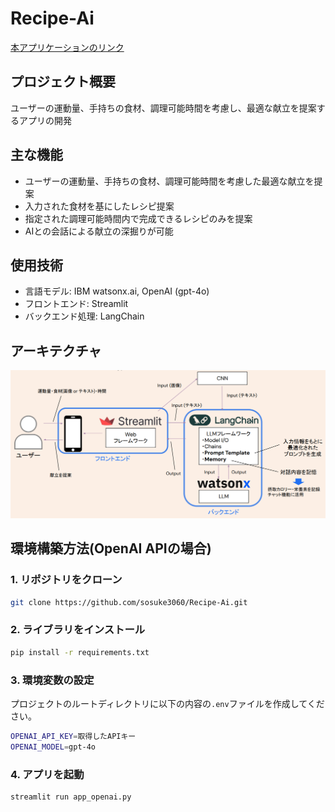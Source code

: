 # Recipe-Ai
[本アプリケーションのリンク](https://sosuke3060-recipe-ai-srcapp-openai-nhywmb.streamlit.app/)

## プロジェクト概要
ユーザーの運動量、手持ちの食材、調理可能時間を考慮し、最適な献立を提案するアプリの開発

## 主な機能

- ユーザーの運動量、手持ちの食材、調理可能時間を考慮した最適な献立を提案
- 入力された食材を基にしたレシピ提案
- 指定された調理可能時間内で完成できるレシピのみを提案
- AIとの会話による献立の深掘りが可能

## 使用技術

- 言語モデル: IBM watsonx.ai, OpenAI (gpt-4o)
- フロントエンド: Streamlit
- バックエンド処理: LangChain

## アーキテクチャ

![画像の説明](Architecture.png)

## 環境構築方法(OpenAI APIの場合)

### 1. リポジトリをクローン

```bash
git clone https://github.com/sosuke3060/Recipe-Ai.git
```

### 2. ライブラリをインストール

```bash
pip install -r requirements.txt
```

### 3. 環境変数の設定

プロジェクトのルートディレクトリに以下の内容の`.env`ファイルを作成してください。

```bash
OPENAI_API_KEY=取得したAPIキー
OPENAI_MODEL=gpt-4o
```

### 4. アプリを起動

```bash
streamlit run app_openai.py
```
